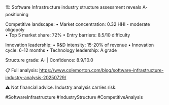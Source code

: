 🏗️ Software Infrastructure industry structure assessment reveals A- positioning

Competitive landscape:
• Market concentration: 0.32 HHI - moderate oligopoly  
• Top 5 market share: 72%
• Entry barriers: 8.5/10 difficulty

Innovation leadership:
• R&D intensity: 15-20% of revenue
• Innovation cycle: 6-12 months
• Technology leadership: A grade

Structure grade: A- | Confidence: 8.9/10.0

📋 Full analysis: https://www.colemorton.com/blog/software-infrastructure-industry-analysis-20250729/

⚠️ Not financial advice. Industry analysis carries risk.

#SoftwareInfrastructure #IndustryStructure #CompetitiveAnalysis